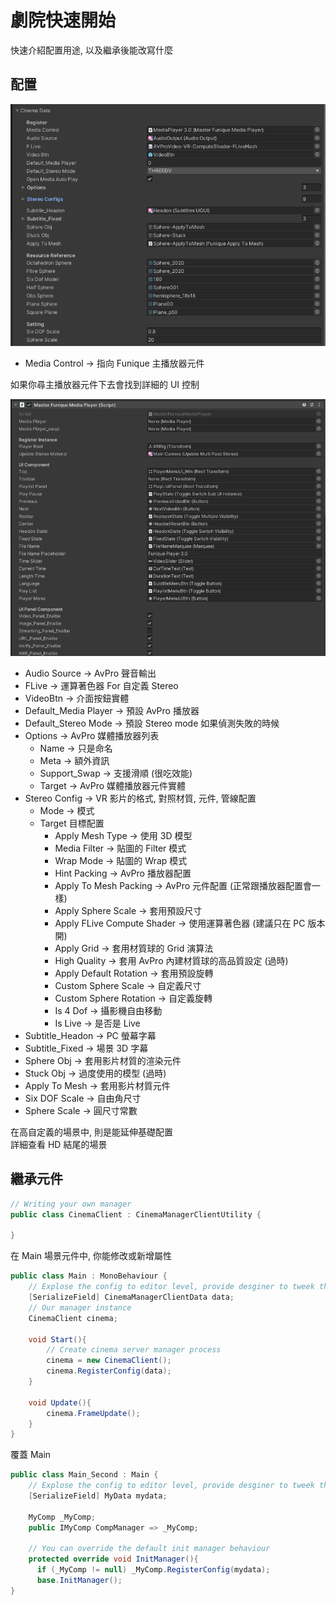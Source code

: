 # 劇院快速開始

快速介紹配置用途, 以及繼承後能改寫什麼

## 配置

![Cinema_Config](./../../../images/Cinema_Config.png)

* Media Control -> 指向 Funique 主播放器元件

如果你尋主播放器元件下去會找到詳細的 UI 控制

![Cinema_Config](./../../../images/MediaPlayerMaster.png)

* Audio Source -> AvPro 聲音輸出
* FLive -> 運算著色器 For 自定義 Stereo
* VideoBtn -> 介面按鈕實體
* Default_Media Player -> 預設 AvPro 播放器
* Default_Stereo Mode -> 預設 Stereo mode 如果偵測失敗的時候
* Options -> AvPro 媒體播放器列表
  * Name -> 只是命名
  * Meta -> 額外資訊 
  * Support_Swap -> 支援滑順 (很吃效能)
  * Target -> AvPro 媒體播放器元件實體
* Stereo Config -> VR 影片的格式, 對照材質, 元件, 管線配置
  * Mode -> 模式
  * Target 目標配置
    * Apply Mesh Type -> 使用 3D 模型
    * Media Filter -> 貼圖的 Filter 模式
    * Wrap Mode -> 貼圖的 Wrap 模式
    * Hint Packing -> AvPro 播放器配置
    * Apply To Mesh Packing -> AvPro 元件配置 (正常跟播放器配置會一樣)
    * Apply Sphere Scale -> 套用預設尺寸
    * Apply FLive Compute Shader -> 使用運算著色器 (建議只在 PC 版本開)
    * Apply Grid -> 套用材質球的 Grid 演算法
    * High Quality -> 套用 AvPro 內建材質球的高品質設定 (過時)
    * Apply Default Rotation -> 套用預設旋轉
    * Custom Sphere Scale -> 自定義尺寸
    * Custom Sphere Rotation -> 自定義旋轉
    * Is 4 Dof -> 攝影機自由移動
    * Is Live -> 是否是 Live
* Subtitle_Headon -> PC 螢幕字幕
* Subtitle_Fixed -> 場景 3D 字幕
* Sphere Obj -> 套用影片材質的渲染元件
* Stuck Obj -> 過度使用的模型 (過時)
* Apply To Mesh -> 套用影片材質元件
* Six DOF Scale -> 自由角尺寸
* Sphere Scale -> 圓尺寸常數

在高自定義的場景中, 則是能延伸基礎配置\
詳細查看 HD 結尾的場景

## 繼承元件

```csharp
// Writing your own manager
public class CinemaClient : CinemaManagerClientUtility {

}
```

在 Main 場景元件中, 你能修改或新增屬性

```csharp
public class Main : MonoBehaviour {
    // Explose the config to editor level, provide desginer to tweek the value
    [SerializeField] CinemaManagerClientData data;
    // Our manager instance
    CinemaClient cinema;

    void Start(){
        // Create cinema server manager process
        cinema = new CinemaClient();
        cinema.RegisterConfig(data);
    }

    void Update(){
        cinema.FrameUpdate();
    }
}
```

覆蓋 Main

```csharp
public class Main_Second : Main {
    // Explose the config to editor level, provide desginer to tweek the value
    [SerializeField] MyData mydata;

    MyComp _MyComp;
    public IMyComp CompManager => _MyComp;

    // You can override the default init manager behaviour
    protected override void InitManager(){
      if (_MyComp != null) _MyComp.RegisterConfig(mydata);
      base.InitManager();
}
```
